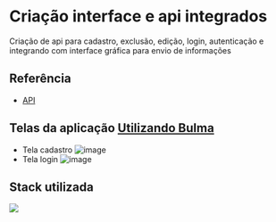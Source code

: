  # Criação interface e api integrados

  Criação de api para cadastro, exclusão, edição, login, autenticação e integrando com interface gráfica para envio de informações  


  ## Referência

  - [API](https://github.com/Mario-andre-franco/knexjs-vue-router-api/tree/master/userApi)

  ## Telas da aplicação [Utilizando Bulma](https://bulma.io/)
  - Tela cadastro ![image](https://user-images.githubusercontent.com/28651969/226175923-28874113-cbdb-4554-9967-b152f9f33a9e.png)
  - Tela login ![image](https://user-images.githubusercontent.com/28651969/226178591-f6e37c3e-0564-4e89-a9e4-4caa857d71ff.png)


  ## Stack utilizada

  <p>
    <a href="https://skillicons.dev">
      <img src="https://skillicons.dev/icons?i=javascript,nodejs,vue,git,postgres,postman,vscode&theme=light" />
    </a>
  </p>
